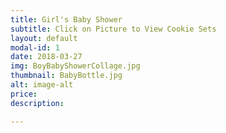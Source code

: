 ```yaml
---
title: Girl's Baby Shower
subtitle: Click on Picture to View Cookie Sets
layout: default
modal-id: 1
date: 2018-03-27
img: BoyBabyShowerCollage.jpg
thumbnail: BabyBottle.jpg
alt: image-alt
price: 
description:  

---
```

